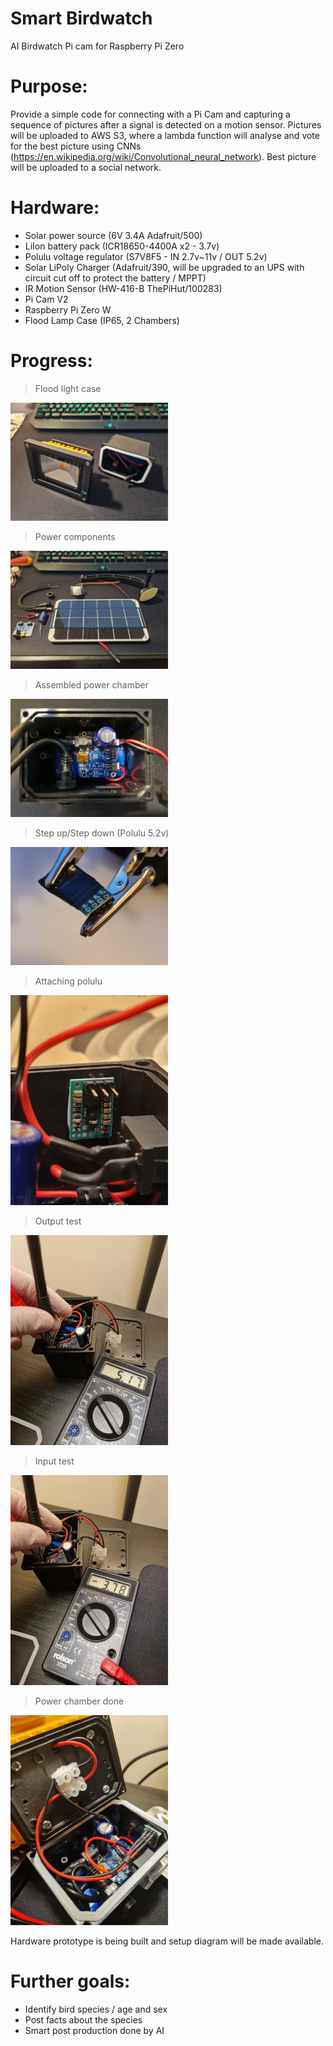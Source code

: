 # Smart Birdwatch
AI Birdwatch Pi cam for Raspberry Pi Zero

# Purpose:

Provide a simple code for connecting with a Pi Cam and capturing a sequence of pictures after a signal is detected on a motion sensor. Pictures will be uploaded to AWS S3, where a lambda function will analyse and vote for the best picture using CNNs (https://en.wikipedia.org/wiki/Convolutional_neural_network). Best picture will be uploaded to a social network.

# Hardware:

- Solar power source (6V 3.4A Adafruit/500)
- LiIon battery pack (ICR18650-4400A x2 - 3.7v)
- Polulu voltage regulator (S7V8F5 - IN 2.7v~11v / OUT 5.2v)
- Solar LiPoly Charger (Adafruit/390, will be upgraded to an UPS with circuit cut off to protect the battery / MPPT)
- IR Motion Sensor (HW-416-B ThePiHut/100283)
- Pi Cam V2
- Raspberry Pi Zero W
- Flood Lamp Case (IP65, 2 Chambers)

# Progress:

> Flood light case
<img src="https://github.com/samueldambroso/birdwatch/blob/main/hardware/1-floodlight.jpg" width=50% height=50%>

> Power components
<img src="https://github.com/samueldambroso/birdwatch/blob/main/hardware/2-powercomponents.jpg" width=50% height=50%>

> Assembled power chamber
<img src="https://github.com/samueldambroso/birdwatch/blob/main/hardware/3-powerchamber.jpg" width=50% height=50%>

> Step up/Step down (Polulu 5.2v)
<img src="https://github.com/samueldambroso/birdwatch/blob/main/hardware/4-polulu5v.jpg" width=50% height=50%>

> Attaching polulu
<img src="https://github.com/samueldambroso/birdwatch/blob/main/hardware/5-poluluattached.jpg" width=50% height=50%>

> Output test
<img src="https://github.com/samueldambroso/birdwatch/blob/main/hardware/6-outtest.jpg" width=50% height=50%>

> Input test
<img src="https://github.com/samueldambroso/birdwatch/blob/main/hardware/7-intest.jpg" width=50% height=50%>

> Power chamber done
<img src="https://github.com/samueldambroso/birdwatch/blob/main/hardware/8-powerchamberdone.jpg" width=50% height=50%>

Hardware prototype is being built and setup diagram will be made available.

# Further goals:
- Identify bird species / age and sex
- Post facts about the species
- Smart post production done by AI
